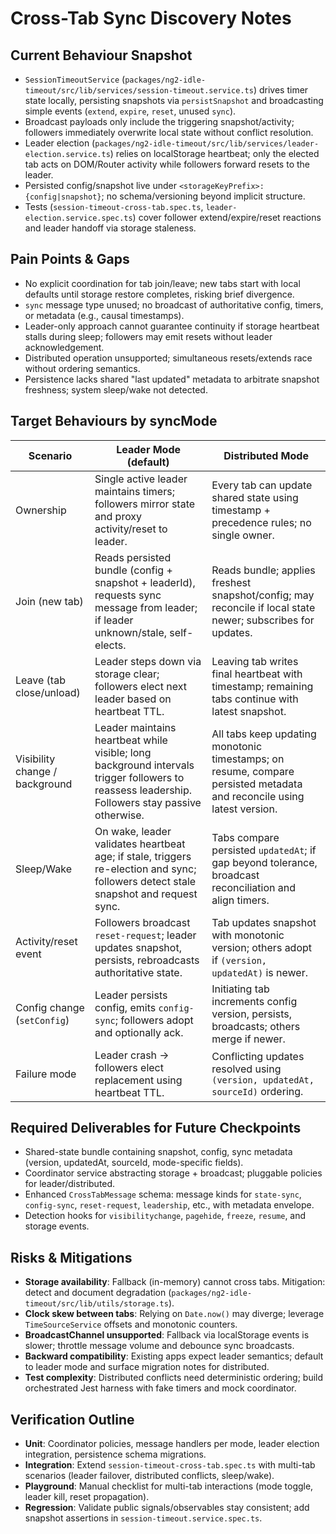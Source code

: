 # Cross-Tab Sync Discovery Notes

## Current Behaviour Snapshot
- `SessionTimeoutService` (`packages/ng2-idle-timeout/src/lib/services/session-timeout.service.ts`) drives timer state locally, persisting snapshots via `persistSnapshot` and broadcasting simple events (`extend`, `expire`, `reset`, unused `sync`).
- Broadcast payloads only include the triggering snapshot/activity; followers immediately overwrite local state without conflict resolution.
- Leader election (`packages/ng2-idle-timeout/src/lib/services/leader-election.service.ts`) relies on localStorage heartbeat; only the elected tab acts on DOM/Router activity while followers forward resets to the leader.
- Persisted config/snapshot live under `<storageKeyPrefix>:{config|snapshot}`; no schema/versioning beyond implicit structure.
- Tests (`session-timeout-cross-tab.spec.ts`, `leader-election.service.spec.ts`) cover follower extend/expire/reset reactions and leader handoff via storage staleness.

## Pain Points & Gaps
- No explicit coordination for tab join/leave; new tabs start with local defaults until storage restore completes, risking brief divergence.
- `sync` message type unused; no broadcast of authoritative config, timers, or metadata (e.g., causal timestamps).
- Leader-only approach cannot guarantee continuity if storage heartbeat stalls during sleep; followers may emit resets without leader acknowledgement.
- Distributed operation unsupported; simultaneous resets/extends race without ordering semantics.
- Persistence lacks shared "last updated" metadata to arbitrate snapshot freshness; system sleep/wake not detected.

## Target Behaviours by syncMode

| Scenario | Leader Mode (default) | Distributed Mode |
| --- | --- | --- |
| Ownership | Single active leader maintains timers; followers mirror state and proxy activity/reset to leader. | Every tab can update shared state using timestamp + precedence rules; no single owner. |
| Join (new tab) | Reads persisted bundle (config + snapshot + leaderId), requests sync message from leader; if leader unknown/stale, self-elects. | Reads bundle; applies freshest snapshot/config; may reconcile if local state newer; subscribes for updates. |
| Leave (tab close/unload) | Leader steps down via storage clear; followers elect next leader based on heartbeat TTL. | Leaving tab writes final heartbeat with timestamp; remaining tabs continue with latest snapshot. |
| Visibility change / background | Leader maintains heartbeat while visible; long background intervals trigger followers to reassess leadership. Followers stay passive otherwise. | All tabs keep updating monotonic timestamps; on resume, compare persisted metadata and reconcile using latest version. |
| Sleep/Wake | On wake, leader validates heartbeat age; if stale, triggers re-election and sync; followers detect stale snapshot and request sync. | Tabs compare persisted `updatedAt`; if gap beyond tolerance, broadcast reconciliation and align timers. |
| Activity/reset event | Followers broadcast `reset-request`; leader updates snapshot, persists, rebroadcasts authoritative state. | Tab updates snapshot with monotonic version; others adopt if `(version, updatedAt)` is newer. |
| Config change (`setConfig`) | Leader persists config, emits `config-sync`; followers adopt and optionally ack. | Initiating tab increments config version, persists, broadcasts; others merge if newer. |
| Failure mode | Leader crash → followers elect replacement using heartbeat TTL. | Conflicting updates resolved using `(version, updatedAt, sourceId)` ordering. |

## Required Deliverables for Future Checkpoints
- Shared-state bundle containing snapshot, config, sync metadata (version, updatedAt, sourceId, mode-specific fields).
- Coordinator service abstracting storage + broadcast; pluggable policies for leader/distributed.
- Enhanced `CrossTabMessage` schema: message kinds for `state-sync`, `config-sync`, `reset-request`, `leadership`, etc., with metadata envelope.
- Detection hooks for `visibilitychange`, `pagehide`, `freeze`, `resume`, and storage events.

## Risks & Mitigations
- **Storage availability**: Fallback (in-memory) cannot cross tabs. Mitigation: detect and document degradation (`packages/ng2-idle-timeout/src/lib/utils/storage.ts`).
- **Clock skew between tabs**: Relying on `Date.now()` may diverge; leverage `TimeSourceService` offsets and monotonic counters.
- **BroadcastChannel unsupported**: Fallback via localStorage events is slower; throttle message volume and debounce sync broadcasts.
- **Backward compatibility**: Existing apps expect leader semantics; default to leader mode and surface migration notes for distributed.
- **Test complexity**: Distributed conflicts need deterministic ordering; build orchestrated Jest harness with fake timers and mock coordinator.

## Verification Outline
- **Unit**: Coordinator policies, message handlers per mode, leader election integration, persistence schema migrations.
- **Integration**: Extend `session-timeout-cross-tab.spec.ts` with multi-tab scenarios (leader failover, distributed conflicts, sleep/wake).
- **Playground**: Manual checklist for multi-tab interactions (mode toggle, leader kill, reset propagation).
- **Regression**: Validate public signals/observables stay consistent; add snapshot assertions in `session-timeout.service.spec.ts`.
